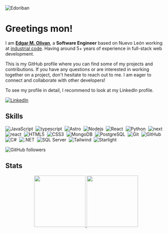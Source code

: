 ![Edoriban](https://raw.githubusercontent.com/edoriban/edoriban/master/assets/banner.png)

<H1>Greetings mon!</H1>

I am **[Edgar M. Olivan](https://github.com/edoriban)**, a **Software Engineer** based on Nuevo León working at [industrial code](https://www.industrial-code.com/). Having around 5+ years of experience in full-stack web development.

This is my GitHub profile where you can find some of my projects and contributions. If you have any questions or are interested in working together on a project, don't hesitate to reach out to me. I am eager to connect and collaborate with other developers!

To see my profile in detail, I recommend to look at my LinkedIn profile.

[![LinkedIn](https://img.shields.io/badge/LinkedIn-0077B5?style=flat&logo=linkedin&logoColor=white)](https://www.linkedin.com/in/edoriban/) 

## Skills

![JavaScript](https://img.shields.io/badge/JavaScript-F7DF1E?flat&logo=javascript&logoColor=black)&nbsp;
![typescript](https://img.shields.io/badge/TypeScript-007ACC?flat&logo=typescript&logoColor=white)&nbsp;
![Astro](https://img.shields.io/badge/astro-orange?flat&logo=astro&logoColor=white)&nbsp;
![Nodejs](https://img.shields.io/badge/Node.js-43853D?flat&logo=node.js&logoColor=white)&nbsp;
![React](https://img.shields.io/badge/-React-black?style=flat&logo=react)&nbsp;
![Python](https://img.shields.io/badge/Python-3776AB?flat&logo=python&logoColor=white)&nbsp;
![next](https://img.shields.io/badge/Next-000000?flat&logo=nextdotjs&logoColor=FFFFFF)&nbsp;
![react](https://img.shields.io/badge/React-20232A?flat&logo=react&logoColor=61DAFB)&nbsp;
![HTML5](https://img.shields.io/badge/HTML5-E34F26?flat&logo=html5&logoColor=white)&nbsp;
![CSS3](https://img.shields.io/badge/-CSS3-1572B6?flat&logo=css3)&nbsp;
![MongoDB](https://img.shields.io/badge/MongoDB-4EA94B?flat&logo=mongodb&logoColor=white)&nbsp;
![PostgreSQL](https://img.shields.io/badge/PostgreSQL-336791?flat&logo=postgresql&logoColor=white)&nbsp;
![Git](https://img.shields.io/badge/-Git-black?flat&logo=git)&nbsp;
![GitHub](https://img.shields.io/badge/-GitHub-181717?flat&logo=github)&nbsp;
![C#](https://img.shields.io/badge/C%23-239120?flat&logo=c-sharp&logoColor=white)&nbsp;
![.NET](https://img.shields.io/badge/.NET-purple?flat)&nbsp;
![SQL Server](https://img.shields.io/badge/Microsoft_SQL_Server-CC2927?flat&logo=microsoft-sql-server&logoColor=white)&nbsp;
![Tailwind](https://img.shields.io/badge/Tailwind-007ACC?flat&logo=tailwindcss&logoColor=white)&nbsp;
![Starlight](https://img.shields.io/badge/Vite-3254CC?flat&logo=Vite&logoColor=white)&nbsp;


![GitHub followers](https://img.shields.io/github/followers/edoriban)


## Stats

<p align="center">
<a href="https://github.com/edoriban">
  <img height="160em" src="https://github-readme-stats-eight-theta.vercel.app/api?username=edoriban&show_icons=true&theme=dracula&include_all_commits=true&count_private=true"/>
  <img height="160em" src="https://github-readme-stats-eight-theta.vercel.app/api/top-langs/?username=edoriban&layout=compact&langs_count=8&theme=dracula"/>
</a>
</p>

